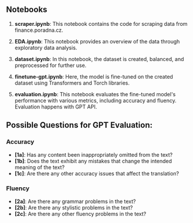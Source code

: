 ## Notebooks

1. **scraper.ipynb**: This notebook contains the code for scraping data from finance.poradna.cz.

2. **EDA.ipynb**: This notebook provides an overview of the data through exploratory data analysis.

3. **dataset.ipynb**: In this notebook, the dataset is created, balanced, and preprocessed for further use.

4. **finetune-gpt.ipynb**: Here, the model is fine-tuned on the created dataset using Transformers and Torch libraries.

5. **evaluation.ipynb**: This notebook evaluates the fine-tuned model's performance with various metrics, including accuracy and fluency. Evaluation happens with GPT API.

## Possible Questions for GPT Evaluation:

### Accuracy
- **[1a]**: Has any content been inappropriately omitted from the text?
- **[1b]**: Does the text exhibit any mistakes that change the intended meaning of the text?
- **[1c]**: Are there any other accuracy issues that affect the translation?

### Fluency
- **[2a]**: Are there any grammar problems in the text?
- **[2b]**: Are there any stylistic problems in the text?
- **[2c]**: Are there any other fluency problems in the text?
